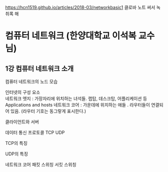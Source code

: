 https://hcn1519.github.io/articles/2018-03/networkbasic1
클로바 노트 써서 녹취록 해 

# 컴퓨터 네트워크 (한양대학교 이석복 교수님)


## 1강 컴퓨터 네트워크 소개
컴퓨터 네트워크의 노드 모습  

인터넷의 구성 요소  
네트워크 엣지 : 가장자리에 위치하는 녀석들. 랩탑, 데스크탑, 어플리케이션 등 Applications and hosts
네트워크 코어 : 가운데에 위치하는 애들 . 라우터들이 연결되어 있음. (라우터 기호는 동그랗게 표시한다.)

클라이언트와 서버  


데이터 통신 프로토콜
TCP
UDP

TCP의 특징

UDP의 특징

네트워크 코어
패킷 스위칭
서킷 스위칭

